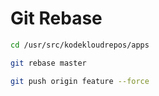 # Git Rebase

```bash
cd /usr/src/kodekloudrepos/apps

git rebase master

git push origin feature --force
```